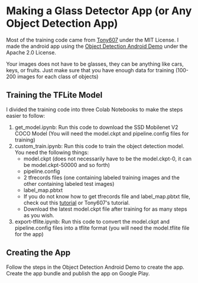 # Making a Glass Detector App (or Any Object Detection App)

Most of the training code came from [Tony607](https://github.com/Tony607/object_detection_demo) under the MIT License. 
I made the android app using the [Object Detection Android Demo](https://github.com/tensorflow/examples/tree/master/lite/examples/object_detection/android) under the Apache 2.0 License. 

Your images does not have to be glasses, they can be anything like cars, keys, or fruits. Just make sure that you have enough data for training (100-200 images for each class of objects) 

## Training the TFLite Model

I divided the training code into three Colab Notebooks to make the steps easier to follow:
  1. get_model.ipynb: Run this code to download the SSD Mobilenet V2 COCO Model (You will need the model.ckpt and pipeline.config files for training) 
  2. custom_train.ipynb: Run this code to train the object detection model. You need the following things: 
      * model.ckpt (does not necessarily have to be the model.ckpt-0, it can be model.ckpt-50000 and so forth)
      * pipeline.config
      * 2 tfrecords files (one containing labeled training images and the other containing labeled test images)
      * label_map.pbtxt
      * If you do not know how to get tfrecords file and label_map.pbtxt file, check out this [tutorial](https://tensorflow-object-detection-api-tutorial.readthedocs.io/en/latest/training.html#preparing-the-dataset) or Tony607's tutorial. 
      * Download the latest model.ckpt file after training for as many steps as you wish. 
  3. export-tflite.ipynb: Run this code to convert the model.ckpt and pipeline.config files into a tflite format (you will need the model.tflite file for the app) 

## Creating the App

Follow the steps in the Object Detection Android Demo to create the app. Create the app bundle and publish the app on Google Play. 

